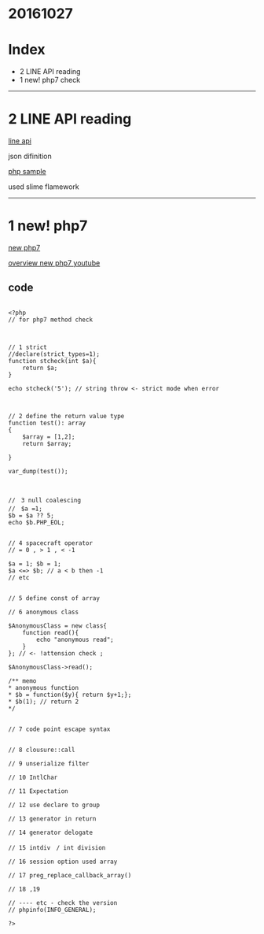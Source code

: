# 20161027

# Index

- 2 LINE API reading
- 1 new! php7 check

---------------------
# 2 LINE API reading

[line api](https://devdocs.line.me/ja/)

json difinition

[php sample](https://github.com/line/line-bot-sdk-php)

used slime flamework



---------------------
# 1 new! php7

[new php7 ](http://php.net/manual/ja/migration70.new-features.php)

[overview new php7 youtube](https://youtu.be/Yhn5snJGvAo)


## code

```

<?php
// for php7 method check



// 1 strict 
//declare(strict_types=1);
function stcheck(int $a){
    return $a;
}

echo stcheck('5'); // string throw <- strict mode when error



// 2 define the return value type
function test(): array
{
    $array = [1,2];
    return $array;
    
}

var_dump(test());



//　3 null coalescing
//　$a =1; 
$b = $a ?? 5;
echo $b.PHP_EOL;


// 4 spacecraft operator
// = 0 , > 1 , < -1

$a = 1; $b = 1;
$a <=> $b; // a < b then -1
// etc


// 5 define const of array

// 6 anonymous class

$AnonymousClass = new class{
    function read(){
        echo "anonymous read";
    }
}; // <- !attension check ;

$AnonymousClass->read();

/** memo
* anonymous function
* $b = function($y){ return $y+1;};
* $b(1); // return 2
*/


// 7 code point escape syntax


// 8 clousure::call

// 9 unserialize filter

// 10 IntlChar

// 11 Expectation

// 12 use declare to group

// 13 generator in return

// 14 generator delogate

// 15 intdiv　/ int division

// 16 session option used array

// 17 preg_replace_callback_array()

// 18 ,19

// ---- etc - check the version
// phpinfo(INFO_GENERAL);

?>

```



